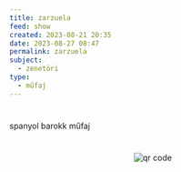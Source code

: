 ```yaml
---
title: zarzuela
feed: show
created: 2023-08-21 20:35
date: 2023-08-27 08:47
permalink: zarzuela
subject:
  - zenetöri
type:
  - műfaj
---
```

#

spanyol barokk műfaj



#
<p style="text-align: center;"><img src="https://chart.googleapis.com/chart?cht=qr&chl=https://notes.andrasdenes.com/zarzuela&chs=180x180&choe=UTF-8&chld=L|2" alt="qr code"></p>

